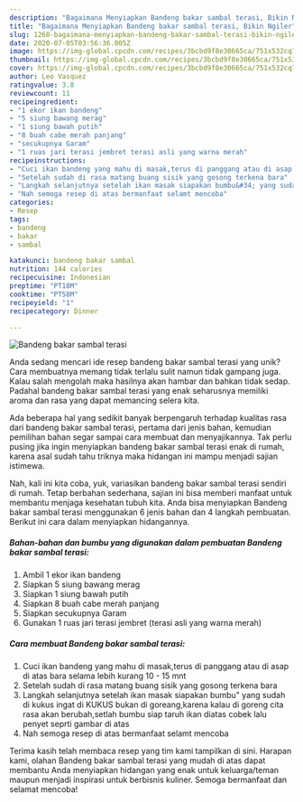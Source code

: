 ```yaml
---
description: "Bagaimana Menyiapkan Bandeng bakar sambal terasi, Bikin Ngiler"
title: "Bagaimana Menyiapkan Bandeng bakar sambal terasi, Bikin Ngiler"
slug: 1268-bagaimana-menyiapkan-bandeng-bakar-sambal-terasi-bikin-ngiler
date: 2020-07-05T03:56:36.005Z
image: https://img-global.cpcdn.com/recipes/3bcbd9f8e30665ca/751x532cq70/bandeng-bakar-sambal-terasi-foto-resep-utama.jpg
thumbnail: https://img-global.cpcdn.com/recipes/3bcbd9f8e30665ca/751x532cq70/bandeng-bakar-sambal-terasi-foto-resep-utama.jpg
cover: https://img-global.cpcdn.com/recipes/3bcbd9f8e30665ca/751x532cq70/bandeng-bakar-sambal-terasi-foto-resep-utama.jpg
author: Leo Vasquez
ratingvalue: 3.8
reviewcount: 11
recipeingredient:
- "1 ekor ikan bandeng"
- "5 siung bawang merag"
- "1 siung bawah putih"
- "8 buah cabe merah panjang"
- "secukupnya Garam"
- "1 ruas jari terasi jembret terasi asli yang warna merah"
recipeinstructions:
- "Cuci ikan bandeng yang mahu di masak,terus di panggang atau di asap di atas bara selama lebih kurang 10 - 15 mnt"
- "Setelah sudah di rasa matang buang sisik yang gosong terkena bara"
- "Langkah selanjutnya setelah ikan masak siapakan bumbu&#34; yang sudah di kukus ingat di KUKUS bukan di goreang,karena kalau di goreng cita rasa akan berubah,setlah bumbu siap taruh ikan diatas cobek lalu penyet seprti gambar di atas"
- "Nah semoga resep di atas bermanfaat selamt mencoba"
categories:
- Resep
tags:
- bandeng
- bakar
- sambal

katakunci: bandeng bakar sambal 
nutrition: 144 calories
recipecuisine: Indonesian
preptime: "PT18M"
cooktime: "PT58M"
recipeyield: "1"
recipecategory: Dinner

---
```



![Bandeng bakar sambal terasi](https://img-global.cpcdn.com/recipes/3bcbd9f8e30665ca/751x532cq70/bandeng-bakar-sambal-terasi-foto-resep-utama.jpg)

Anda sedang mencari ide resep bandeng bakar sambal terasi yang unik? Cara membuatnya memang tidak terlalu sulit namun tidak gampang juga. Kalau salah mengolah maka hasilnya akan hambar dan bahkan tidak sedap. Padahal bandeng bakar sambal terasi yang enak seharusnya memiliki aroma dan rasa yang dapat memancing selera kita.



Ada beberapa hal yang sedikit banyak berpengaruh terhadap kualitas rasa dari bandeng bakar sambal terasi, pertama dari jenis bahan, kemudian pemilihan bahan segar sampai cara membuat dan menyajikannya. Tak perlu pusing jika ingin menyiapkan bandeng bakar sambal terasi enak di rumah, karena asal sudah tahu triknya maka hidangan ini mampu menjadi sajian istimewa.


Nah, kali ini kita coba, yuk, variasikan bandeng bakar sambal terasi sendiri di rumah. Tetap berbahan sederhana, sajian ini bisa memberi manfaat untuk membantu menjaga kesehatan tubuh kita. Anda bisa menyiapkan Bandeng bakar sambal terasi menggunakan 6 jenis bahan dan 4 langkah pembuatan. Berikut ini cara dalam menyiapkan hidangannya.

<!--inarticleads1-->

##### Bahan-bahan dan bumbu yang digunakan dalam pembuatan Bandeng bakar sambal terasi:

1. Ambil 1 ekor ikan bandeng
1. Siapkan 5 siung bawang merag
1. Siapkan 1 siung bawah putih
1. Siapkan 8 buah cabe merah panjang
1. Siapkan secukupnya Garam
1. Gunakan 1 ruas jari terasi jembret (terasi asli yang warna merah)




<!--inarticleads2-->

##### Cara membuat Bandeng bakar sambal terasi:

1. Cuci ikan bandeng yang mahu di masak,terus di panggang atau di asap di atas bara selama lebih kurang 10 - 15 mnt
1. Setelah sudah di rasa matang buang sisik yang gosong terkena bara
1. Langkah selanjutnya setelah ikan masak siapakan bumbu&#34; yang sudah di kukus ingat di KUKUS bukan di goreang,karena kalau di goreng cita rasa akan berubah,setlah bumbu siap taruh ikan diatas cobek lalu penyet seprti gambar di atas
1. Nah semoga resep di atas bermanfaat selamt mencoba




Terima kasih telah membaca resep yang tim kami tampilkan di sini. Harapan kami, olahan Bandeng bakar sambal terasi yang mudah di atas dapat membantu Anda menyiapkan hidangan yang enak untuk keluarga/teman maupun menjadi inspirasi untuk berbisnis kuliner. Semoga bermanfaat dan selamat mencoba!

